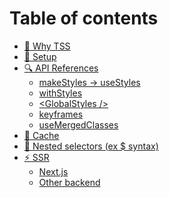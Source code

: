 # Table of contents

* [🚀 Why TSS](README.md)
* [🔧 Setup](<README (1).md>)
* [🔍 API References](page-1.md)
  * [makeStyles -> useStyles](api-references/makestyles-greater-than-usestyles.md)
  * [withStyles](api-references/withstyles.md)
  * [\<GlobalStyles />](api-references/less-than-globalstyles-greater-than.md)
  * [keyframes](api-references/keyframes.md)
  * [useMergedClasses](api-references/usemergedclasses.md)
* [💽 Cache](<README (1) (1).md>)
* [💫 Nested selectors (ex $ syntax)](nested-selectors-ex-usd-syntax.md)
* [⚡ SSR](ssr/README.md)
  * [Next.js](ssr/next.js.md)
  * [Other backend](ssr/other-backend.md)
